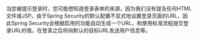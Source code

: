 当您被提示登录时，您可能想知道登录表单的来源，因为我们没有提及任何HTML文件或JSP。由于Spring Security的默认配置不显式地设置登录页面的URL，因此Spring Security会根据启用的功能自动生成一个URL，和使用标准流程提交登录URL的值，在登录之后将向默认的目标URL发送用户信息等。

